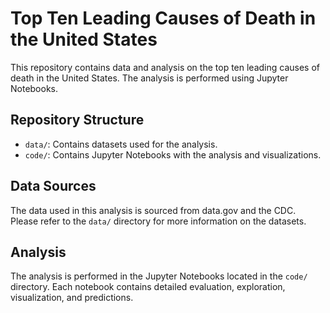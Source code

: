 # Top Ten Leading Causes of Death in the United States

This repository contains data and analysis on the top ten leading causes of death in the United States. The analysis is performed using Jupyter Notebooks.

## Repository Structure

- `data/`: Contains datasets used for the analysis.
- `code/`: Contains Jupyter Notebooks with the analysis and visualizations.
## Data Sources

The data used in this analysis is sourced from data.gov and the CDC. Please refer to the `data/` directory for more information on the datasets.

## Analysis

The analysis is performed in the Jupyter Notebooks located in the `code/` directory. Each notebook contains detailed evaluation, exploration, visualization, and predictions.
